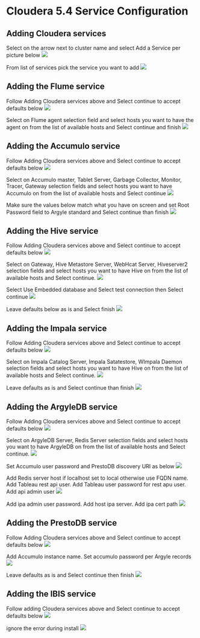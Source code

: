 # Cloudera 5.4 Service Configuration

## Adding Cloudera services
Select on the arrow next to cluster name and select Add a Service per picture below
![](images/Home_add_service_1.png)

From list of services pick the service you want to add
![](images/All_add_service_wizard_1.png)

## Adding the Flume service
Follow Adding Cloudera services above and Select continue to accept defaults below
![](images/Flume_add_service_wizard_1.png)

Select on Flume agent selection field and select hosts you want to have the agent on from the list of available hosts and Select continue and finish
![](images/Flume_add_service_wizard_2.png)

## Adding the Accumulo service
Follow Adding Cloudera services above and Select continue to accept defaults below
![](images/Accumulo_add_service_wizard_1.png)

Select on Accumulo master, Tablet Server, Garbage Collector, Monitor, Tracer, Gateway selection fields and select hosts you want to have Accumulo on from the list of available hosts and Select continue
![](images/Accumulo_add_service_wizard_2.png)

Make sure the values below match what you have on screen and set Root Password field to Argyle standard and Select continue than finish
![](images/Accumulo_add_service_wizard_3.png)

## Adding the Hive service
Follow Adding Cloudera services above and Select continue to accept defaults below
![](images/Hive_add_service_wizard_1.png)

Select on Gateway, Hive Metastore Server, WebHcat Server, Hiveserver2 selection fields and select hosts you want to have Hive on from the list of available hosts and Select continue.
![](images/Hive_add_service_wizard_2.png)

Select Use Embedded database and Select test connection then Select continue
![](images/Hive_add_service_wizard_3.png)

Leave defaults below as is and Select finish
![](images/Hive_add_service_wizard_4.png)

## Adding the Impala service
Follow Adding Cloudera services above and Select continue to accept defaults below
![](images/Impala_add_service_wizard_1.png)

Select on Impala Catalog Server, Impala Satatestore, WImpala Daemon selection fields and select hosts you want to have Hive on from the list of available hosts and Select continue.
![](images/Impala_add_service_wizard_2.png)

Leave defaults as is and Select continue than finish
![](images/Impala_add_service_wizard_3.png)

## Adding the ArgyleDB service
Follow Adding Cloudera services above and Select continue to accept defaults below
![](images/ArgyleDB_add_service_wizard_1.png)

Select on ArgyleDB Server, Redis Server selection fields and select hosts you want to have ArgyleDB on from the list of available hosts and Select continue.
![](images/ArgyleDB_add_service_wizard_2.png)

Set Accumulo user password and PrestoDB discovery URI as below
![](images/ArgyleDB_add_service_wizard_3-1.png)

Add Redis server host if localhost set to local otherwise use FQDN name. Add Tableau rest api user. Add Tableau user password for rest apu user. Add api admin user
![](images/ArgyleDB_add_service_wizard_3-2.png)

Add ipa admin user password. Add host ipa server. Add ipa cert path
![](images/ArgyleDB_add_service_wizard_3-3.png)

## Adding the PrestoDB service
Follow Adding Cloudera services above and Select continue to accept defaults below
![](images/PrestoDB_add_service_wizard_1.png)

Add Accumulo instance name. Set accumulo password per Argyle records
![](images/PrestoDB_add_service_wizard_2-1.png)

Leave defaults as is and Select continue then finish
![](images/PrestoDB_add_service_wizard_2-2.png)

## Adding the IBIS service
Follow adding Cloudera services above and Select continue to accept defaults below
![](images/IBIS_add_service_wizard_1.png)

ignore the error during install
![](images/IBIS_add_service_wizard_2.png)
